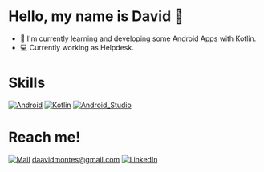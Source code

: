 #  Hello, my name is David 👋
- 📲 I'm currently learning and developing some Android Apps with Kotlin.
- 💻 Currently working as Helpdesk.


# Skills
[![Android](https://img.shields.io/badge/Android-3DDC84?style=for-the-badge&logo=android&logoColor=white&labelColor=101010)]()
[![Kotlin](https://img.shields.io/badge/Kotlin-0095D5?style=for-the-badge&logo=kotlin&logoColor=white&labelColor=101010)]()
[![Android_Studio](https://img.shields.io/badge/Android_Studio-3DDC84?style=for-the-badge&logo=android-studio&logoColor=white&labelColor=101010)]()


# Reach me!

[![Mail](https://img.icons8.com/color/32/000000/gmail--v1.png)](mailto:daavidmontes@gmail.com) daavidmontes@gmail.com
[![LinkedIn](https://img.icons8.com/color/32/000000/linkedin.png)](https://www.linkedin.com/in/david-montes-vicente-b3b340179/) 

